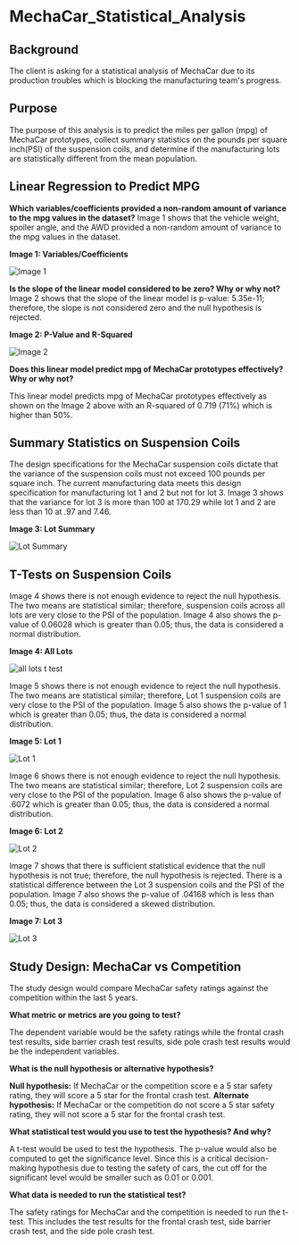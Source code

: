 # MechaCar_Statistical_Analysis
## Background

The client is asking for a statistical analysis of MechaCar due to its production troubles which is blocking the manufacturing team's progress.

## Purpose

The purpose of this analysis is to predict the miles per gallon (mpg) of MechaCar prototypes, collect summary statistics on the pounds per square inch(PSI) of the suspension coils, and determine if the manufacturing lots are statistically different from the mean population.

## Linear Regression to Predict MPG

**Which variables/coefficients provided a non-random amount of variance to the mpg values in the dataset?**
Image 1 shows that the vehicle weight, spoiler angle, and the AWD provided a non-random amount of variance to the mpg values in the dataset.

**Image 1: Variables/Coefficients**

![Image 1](https://user-images.githubusercontent.com/78306719/120069119-d5614780-c049-11eb-8972-9db3a4ea1a4a.PNG)

**Is the slope of the linear model considered to be zero? Why or why not?**
Image 2 shows that the slope of the linear model is p-value: 5.35e-11; therefore, the slope is not considered zero and the null hypothesis is rejected.

**Image 2: P-Value and R-Squared**

![Image 2](https://user-images.githubusercontent.com/78306719/120069123-dabe9200-c049-11eb-8447-81e691db6af0.PNG)

**Does this linear model predict mpg of MechaCar prototypes effectively? Why or why not?**

This linear model predicts mpg of MechaCar prototypes effectively as shown on the Image 2 above with an R-squared of 0.719 (71%) which is higher than 50%.

## Summary Statistics on Suspension Coils

The design specifications for the MechaCar suspension coils dictate that the variance of the suspension coils must not exceed 100 pounds per square inch. The current manufacturing data meets this design specification for manufacturing lot 1 and 2 but not for lot 3. Image 3 shows that the variance for lot 3 is more than 100 at 170.29 while lot 1 and 2 are less than 10 at .97 and 7.46. 

**Image 3: Lot Summary**

![Lot Summary](https://user-images.githubusercontent.com/78306719/120069644-a4cedd00-c04c-11eb-9053-37c3351375df.PNG)

## T-Tests on Suspension Coils

Image 4 shows there is not enough evidence to reject the null hypothesis. The two means are statistical similar; therefore, suspension coils across all lots are very close to the PSI of the population. Image 4 also shows the p-value of 0.06028 which is greater than 0.05; thus, the data is considered a normal distribution.

**Image 4: All Lots**

![all lots t test](https://user-images.githubusercontent.com/78306719/120069201-3db02900-c04a-11eb-80c6-551bec496a12.PNG)

Image 5 shows there is not enough evidence to reject the null hypothesis. The two means are statistical similar; therefore, Lot 1 suspension coils are very close to the PSI of the population. Image 5 also shows the p-value of 1 which is greater than 0.05; thus, the data is considered a normal distribution.

**Image 5: Lot 1**

![Lot 1](https://user-images.githubusercontent.com/78306719/120069220-5b7d8e00-c04a-11eb-880b-b1427339ecdf.PNG)

Image 6 shows there is not enough evidence to reject the null hypothesis. The two means are statistical similar; therefore, Lot 2 suspension coils are very close to the PSI of the population. Image 6 also shows the p-value of .6072 which is greater than 0.05; thus, the data is considered a normal distribution.

**Image 6: Lot 2**

![Lot 2](https://user-images.githubusercontent.com/78306719/120069267-997ab200-c04a-11eb-8b84-4e25ca71bcef.PNG)

Image 7 shows that there is sufficient statistical evidence that the null hypothesis is not  true; therefore, the null hypothesis is rejected. There is a statistical difference between the Lot 3 suspension coils and the PSI of the population. Image 7 also shows the p-value of .04168 which is less than 0.05; thus, the data is considered a skewed distribution.

**Image 7: Lot 3**

![Lot 3](https://user-images.githubusercontent.com/78306719/120069289-bf07bb80-c04a-11eb-91b3-5266352390b3.PNG)

## Study Design: MechaCar vs Competition

The study design would compare MechaCar safety ratings against the competition within the last 5 years. 

**What metric or metrics are you going to test?**

The dependent variable would be the safety ratings while the frontal crash test results, side barrier crash test results, side pole crash test results would be the independent variables.

**What is the null hypothesis or alternative hypothesis?**

**Null hypothesis:** If MechaCar or the competition score e a 5 star safety rating, they will score a 5 star for the frontal crash test. 
**Alternate hypothesis:** If MechaCar or the competition do not score a 5 star safety rating, they will not score a 5 star for the frontal crash test. 

**What statistical test would you use to test the hypothesis? And why?**

A t-test would be used to test the hypothesis. The p-value would also be computed to get the significance level. Since this is a critical decision-making hypothesis due to testing the safety of cars, the cut off for the significant level would be smaller such as 0.01 or 0.001.

**What data is needed to run the statistical test?**

The safety ratings for MechaCar and the competition is needed to run the t-test. This includes the test results for the frontal crash test, side barrier crash test, and the side pole crash test.
